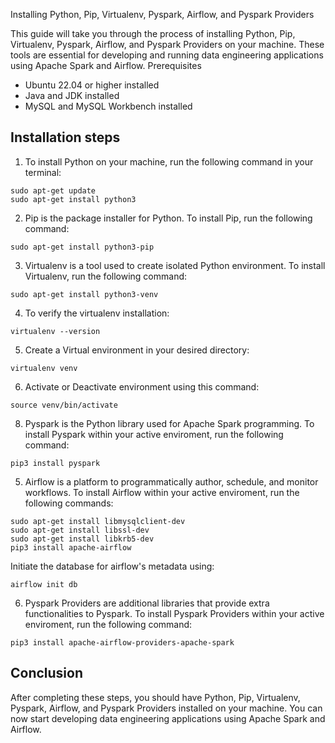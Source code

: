 Installing Python, Pip, Virtualenv, Pyspark, Airflow, and Pyspark Providers

This guide will take you through the process of installing Python, Pip, Virtualenv, Pyspark, Airflow, and Pyspark Providers on your machine. 
These tools are essential for developing and running data engineering applications using Apache Spark and Airflow.
Prerequisites

   * Ubuntu 22.04 or higher installed
   * Java and JDK installed
   * MySQL and MySQL Workbench installed

## Installation steps

1. To install Python on your machine, run the following command in your terminal:
  ```
  sudo apt-get update
  sudo apt-get install python3
  ```

2. Pip is the package installer for Python. To install Pip, run the following command:
  ```
  sudo apt-get install python3-pip
  ```
3. Virtualenv is a tool used to create isolated Python environment. To install Virtualenv, run the following command:
  ```
  sudo apt-get install python3-venv
  ```    
4. To verify the virtualenv installation:
  ```
  virtualenv --version
  ```    
5. Create a Virtual environment in your desired directory:
  ```
  virtualenv venv
  ```    
6. Activate or Deactivate environment using this command:
  ```
  source venv/bin/activate
  ```    
8. Pyspark is the Python library used for Apache Spark programming. To install Pyspark within your active enviroment, run the following command:
  ```
  pip3 install pyspark
  ```
5. Airflow is a platform to programmatically author, schedule, and monitor workflows. To install Airflow within your active enviroment, run the following commands:
  ```
  sudo apt-get install libmysqlclient-dev
  sudo apt-get install libssl-dev
  sudo apt-get install libkrb5-dev
  pip3 install apache-airflow
  ```
  Initiate the database for airflow's metadata using:
  ``` 
  airflow init db
  ```
6. Pyspark Providers are additional libraries that provide extra functionalities to Pyspark. To install Pyspark Providers within your active enviroment, run the following command:
  ```
  pip3 install apache-airflow-providers-apache-spark
  ```
## Conclusion

After completing these steps, you should have Python, Pip, Virtualenv, Pyspark, Airflow, and Pyspark Providers installed on your machine.
You can now start developing data engineering applications using Apache Spark and Airflow.
